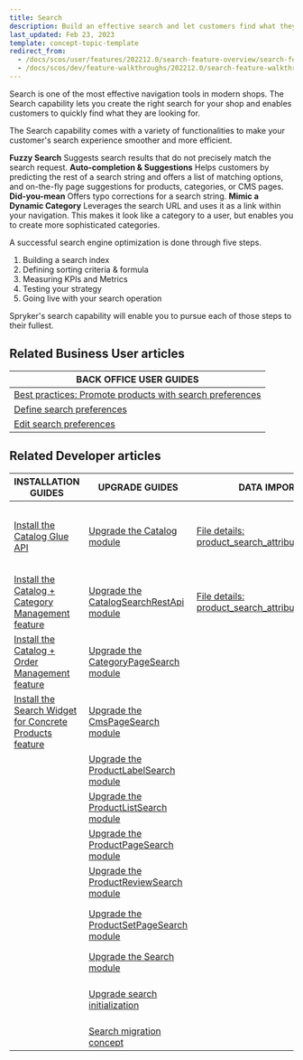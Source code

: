 ```yaml
---
title: Search
description: Build an effective search and let customers find what they are looking for.
last_updated: Feb 23, 2023
template: concept-topic-template
redirect_from:
  - /docs/scos/user/features/202212.0/search-feature-overview/search-feature-overview.html
  - /docs/scos/dev/feature-walkthroughs/202212.0/search-feature-walkthrough.html
---
```


Search is one of the most effective navigation tools in modern shops. The Search capability lets you create the right search for your shop and enables customers to quickly find what they are looking for.

The Search capability comes with a variety of functionalities to make your customer's search experience smoother and more efficient.

**Fuzzy Search**
Suggests search results that do not precisely match the search request.
**Auto-completion & Suggestions**
Helps customers by predicting the rest of a search string and offers a list of matching options, and on-the-fly page suggestions for products, categories, or CMS pages.
**Did-you-mean**
Offers typo corrections for a search string.
**Mimic a Dynamic Category**
Leverages the search URL and uses it as a link within your navigation. This makes it look like a category to a user, but enables you to create more sophisticated categories.

A successful search engine optimization is done through five steps.

1) Building a search index
2) Defining sorting criteria & formula
3) Measuring KPIs and Metrics
4) Testing your strategy
5) Going live with your search operation

Spryker's search capability will enable you to pursue each of those steps to their fullest.



## Related Business User articles

|BACK OFFICE USER GUIDES|
|---|
| [Best practices: Promote products with search preferences](/docs/pbc/all/search/{{page.version}}/manage-in-the-back-office/best-practices-promote-products-with-search-preferences.html) |
| [Define search preferences](/docs/pbc/all/search/{{page.version}}/manage-in-the-back-office/define-search-preferences.html) |
| [Edit search preferences](/docs/pbc/all/search/{{page.version}}/manage-in-the-back-office/edit-search-preferences.html) |

## Related Developer articles

| INSTALLATION GUIDES  | UPGRADE GUIDES | DATA IMPORT | GLUE API GUIDES  | TUTORIALS AND HOWTOS | BEST PRACTICES |
|---------|---------|-|-|-|-|
| [Install the Catalog Glue API](/docs/pbc/all/search/{{page.version}}/install-and-upgrade/install-features-and-glue-api/install-the-catalog-glue-api.html)  | [Upgrade the Catalog module](/docs/pbc/all/search/{{page.version}}/install-and-upgrade/upgrade-modules/upgrade-the-catalog-module.html) | [File details: product_search_attribute_map.csv](/docs/pbc/all/search/{{page.version}}/import-data/file-details-product-search-attribute-map.csv.html) | [Searching the product catalog](/docs/pbc/all/search/{{page.version}}/manage-using-glue-api/glue-api-search-the-product-catalog.html) | [Tutorial: Content and search - attribute-cart-based catalog personalization](/docs/pbc/all/search/{{page.version}}/tutorials-and-howtos/tutorial-content-and-search-attribute-cart-based-catalog-personalization/tutorial-content-and-search-attribute-cart-based-catalog-personalization.html) | [Data-driven ranking](/docs/pbc/all/search/{{page.version}}/best-practices/data-driven-ranking.html) |
| [Install the Catalog + Category Management feature](/docs/pbc/all/search/{{page.version}}/install-and-upgrade/install-features/install-the-catalog-category-management-feature.html) | [Upgrade the CatalogSearchRestApi module](/docs/pbc/all/search/{{page.version}}/install-and-upgrade/upgrade-modules/upgrade-the-catalogsearchrestapi–module.html) | [File details: product_search_attribute.csv](/docs/pbc/all/search/{{page.version}}/import-data/file-details-product-search-attribute.csv.html) | [Retrieving autocomplete and search suggestions](/docs/pbc/all/search/{{page.version}}/manage-using-glue-api/glue-api-retrieve-autocomplete-and-search-suggestions.html)  | [Tutorial: Boosting cart-based search](/docs/pbc/all/search/{{page.version}}/tutorials-and-howtos/tutorial-content-and-search-attribute-cart-based-catalog-personalization/tutorial-boosting-cart-based-search.html) | [Full-text search](/docs/pbc/all/search/{{page.version}}/best-practices/full-text-search.html) |
| [Install the Catalog + Order Management feature](/docs/pbc/all/search/{{page.version}}/install-and-upgrade/install-features/install-the-catalog-order-management-feature.html) | [Upgrade the CategoryPageSearch module](/docs/pbc/all/search/{{page.version}}/install-and-upgrade/upgrade-modules/upgrade-the-categorypagesearch–module.html) | | | [Configure a search query](/docs/pbc/all/search/{{page.version}}/tutorials-and-howtos/configure-a-search-query.html) | [Generic faceted search](/docs/pbc/all/search/{{page.version}}/best-practices/generic-faceted-search.html) |
| [Install the Search Widget for Concrete Products feature](/docs/pbc/all/search/{{page.version}}/install-and-upgrade/install-features-and-glue-api/install-the-search-widget-for-concrete-products.html) |  [Upgrade the CmsPageSearch module](/docs/pbc/all/search/{{page.version}}/install-and-upgrade/upgrade-modules/upgrade-the-cmspagesearch–module.html) | | | [Configure Elasticsearch](/docs/pbc/all/search/{{page.version}}/tutorials-and-howtos/configure-elasticsearch.html) | [Multi-term autocompletion](/docs/pbc/all/search/{{page.version}}/best-practices/multi-term-auto-completion.html) |
| |  [Upgrade the ProductLabelSearch module](/docs/pbc/all/search/{{page.version}}/install-and-upgrade/upgrade-modules/upgrade-the-productlabelsearch–module.html) | | | [Configure search features](/docs/pbc/all/search/{{page.version}}/tutorials-and-howtos/configure-search-features.html) | [Naive product centric approach](/docs/pbc/all/search/{{page.version}}/best-practices/naive-product-centric-approach.html) |
| |  [Upgrade the ProductListSearch module](/docs/pbc/all/search/{{page.version}}/install-and-upgrade/upgrade-modules/upgrade-the-productlistsearch–module.html) | | | [Configure search for multi-currency](/docs/pbc/all/search/{{page.version}}/tutorials-and-howtos/configure-search-for-multi-currency.html) | [On-site search](/docs/pbc/all/search/{{page.version}}/best-practices/on-site-search.html) |
| |  [Upgrade the ProductPageSearch module](/docs/pbc/all/search/{{page.version}}/install-and-upgrade/upgrade-modules/upgrade-the-productpagesearch–module.html) | | | [Expand search data](/docs/pbc/all/search/{{page.version}}/tutorials-and-howtos/expand-search-data.html) | [Other best practices](/docs/pbc/all/search/{{page.version}}/best-practices/other-best-practices.html) |
| |  [Upgrade the ProductReviewSearch module](/docs/pbc/all/search/{{page.version}}/install-and-upgrade/upgrade-modules/upgrade-the-productreviewsearch–module.html) | | | [Facet filter overview and configuration](/docs/pbc/all/search/{{page.version}}/tutorials-and-howtos/facet-filter-overview-and-configuration.html) | [Personalization - dynamic pricing](/docs/pbc/all/search/{{page.version}}/best-practices/docs/pbc/all/search/{{page.version}}/best-practices/personalization-dynamic-pricing.html) |
| |  [Upgrade the ProductSetPageSearch module](/docs/pbc/all/search/{{page.version}}/install-and-upgrade/upgrade-modules/upgrade-the-productsetpagesearch–module.html) | | | [Tutorial: Integrate any search engine into a project](/docs/pbc/all/search/{{page.version}}/tutorials-and-howtos/tutorial-integrate-any-search-engine-into-a-project.html) | [Precise search by super attributes](/docs/pbc/all/search/{{page.version}}/best-practices/precise-search-by-super-attributes.html) |
| | [Upgrade the Search module](/docs/pbc/all/search/{{page.version}}/install-and-upgrade/upgrade-modules/upgrade-the-search–module.html) | | | | [Simple spelling suggestions](/docs/pbc/all/search/{{page.version}}/best-practices/simple-spelling-suggestions.html) |
| | [Upgrade search initialization](/docs/pbc/all/search/{{page.version}}/install-and-upgrade/upgrade-search-initialization.html) | | | | [Usage-driven schema and document structure](/docs/pbc/all/search/{{page.version}}/best-practices/usage-driven-schema-and-document-structure.html) |
| | [Search migration concept](/docs/pbc/all/search/{{page.version}}/install-and-upgrade/search-migration-concept.html) | | | | |
